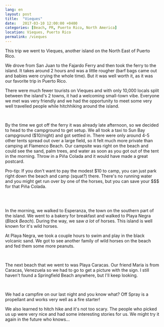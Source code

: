 ```yaml
---
lang: en
layout: post
title:  "Vieques"
date:   2017-03-10 12:00:00 +0400
categories: [Beach, PR, Puerto Rico, North America]
location: Vieques, Puerto Rico
permalink: /vieques
---
```


This trip we went to Vieques, another island on the North East of Puerto Rico.

We drove from San Juan to the Fajardo Ferry and then took the ferry to the island. It takes around 2 hours and was a little rougher (barf bags came out and babies were crying the whole time). But it was well worth it, as it was our favorite trip in Puerto Rico.

There were much fewer tourists on Vieques and with only 10,000 locals split between the island's 2 towns, it had a welcoming small-town vibe.  Everyone we met was very friendly and we had the opportunity to meet some very well travelled people while hitchhiking around the island.

<div class="post-image post-image--split">
    <img src="img/vieques/13-ver@small.jpg" alt="" />
    <img src="img/vieques/9-ver@small.jpg" alt="" />
</div>


By the time we got off the ferry it was already late afternoon, so we decided to head to the campground to get setup. We all took a taxi to Sun Bay campground ($10/night) and got settled in.  There were only around 4-5 other tents spread out over a large field, so it felt much more private than camping at Flamenco Beach.  Our campsite was right on the beach and could see the sand, palm trees, and water as soon as you got out of the tent in the morning. Throw in a Piña Colada and it would have made a great postcard.

Pro-tip: If you don't want to pay the modest $10 to camp, you can just park right down the beach and camp (squat?) there. There's no running water and you might get run over by one of the horses, but you can save your $$$ for that Piña Colada.

<div class="post-image">
    <img src="img/vieques/4-hori@big.jpg" alt="" />
</div>

<div class="post-image post-image--split">
    <img src="img/vieques/10-ver@small.jpg" alt="" />
    <img src="img/vieques/14-ver@small.jpg" alt="" />
</div>
<div class="post-image">
    <img src="img/vieques/8-hori@big.jpg" alt="" />
</div>
<div class="post-image post-image--split">
    <img src="img/vieques/2-ver@small.jpg" alt="" />
    <img src="img/vieques/3-ver@small.jpg" alt="" />
</div>
<div class="post-image">
    <img src="img/vieques/7-hori@big.jpg" alt="" />
</div>

In the morning, we walked to Esperanza, the town on the southern part of the island. We went to a bakery for breakfast and walked to Playa Negra (*Black Beach*). During the way, we saw *a lot* of horses. This island is well known for it's wild horses.

At Playa Negra, we took a couple hours to swim and play in the black volcanic sand.  We got to see another family of wild horses on the beach and fed them some more peanuts.

<div class="post-image">
    <img src="img/vieques/1-ver@big.jpg" alt="" />
</div>

<div class="post-image post-image--split">
    <img src="img/vieques/5-ver@small.jpg" alt="" />
    <img src="img/vieques/6-ver@small.jpg" alt="" />
</div>


The next beach that we went to was Playa Caracas.  Our friend Maria is from Caracas, Venezuela so we had to go to get a picture with the sign.  I still haven't found a Springfield Beach anywhere, but I'll keep looking.

<div class="post-image post-image--split">
    <img src="img/vieques/11-ver@small.jpg" alt="" />
    <img src="img/vieques/12-ver@small.jpg" alt="" />
</div>

We had a campfire on our last night and you know what? Off Spray is a propellant and works very well as a fire starter!

We also learned to hitch hike and it's not too scary. The people who picked us up were very nice and had some interesting stories for us.  We might try it again in the future who knows...
